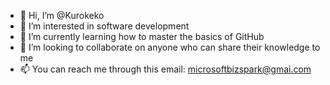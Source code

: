 - 👋 Hi, I’m @Kurokeko
- 👀 I’m interested in software development
- 🌱 I’m currently learning how to master the basics of GitHub
- 💞️ I’m looking to collaborate on anyone who can share their knowledge to me
- 📫 You can reach me through this email: microsoftbizspark@gmai.com

<!---
Kurokeko/Kurokeko is a ✨ special ✨ repository because its `README.md` (this file) appears on your GitHub profile.
You can click the Preview link to take a look at your changes.
--->
